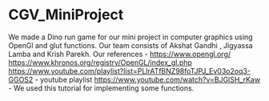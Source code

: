 # CGV_MiniProject
We made a Dino run game for our mini project in computer graphics using OpenGl and glut functions.
Our team consists of Akshat Gandhi , Jigyassa Lamba and Krish Parekh.
Our references - 
https://www.opengl.org/
https://www.khronos.org/registry/OpenGL/index_gl.php
https://www.youtube.com/playlist?list=PLlrATfBNZ98foTJPJ_Ev03o2oq3-GGOS2 - youtube playlist
https://www.youtube.com/watch?v=BJGlSH_rKaw - We used this tutorial for implementing some functions.
